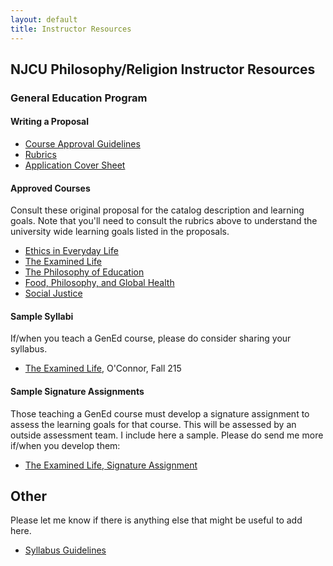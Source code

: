 ```yaml
---
layout: default
title: Instructor Resources
---
```


## NJCU Philosophy/Religion Instructor Resources


### General Education Program

#### Writing a Proposal 

+ [Course Approval Guidelines](Guide.pdf)
+ [Rubrics](/NJCU/Rubrics/)
+ [Application Cover Sheet](app.pdf)




#### Approved Courses

Consult these original proposal for the catalog description and learning goals. Note that you'll need to consult the rubrics above to understand the university wide learning goals listed in the proposals.    

+ [Ethics in Everyday Life](Ethics.pdf)
+ [The Examined Life](Examined.pdf)
+ [The Philosophy of Education](Ed.pdf)
+ [Food, Philosophy, and Global Health](Food.pdf)
+ [Social Justice](Social.pdf)

#### Sample Syllabi

If/when you teach a GenEd course, please do consider sharing your syllabus.

+ [The Examined Life](ExamSyl), O'Connor, Fall 215 




#### Sample Signature Assignments

Those teaching a GenEd course must develop a signature assignment to assess the learning goals for that course. This will be assessed by an outside assessment team. I include here a sample. Please do send me more if/when you develop them: 

+ [The Examined Life, Signature Assignment](Sig.pdf)





## Other
Please let me know if there is anything else that might be useful to add here. 


+ [Syllabus Guidelines](syllabusguidelines.pdf)

